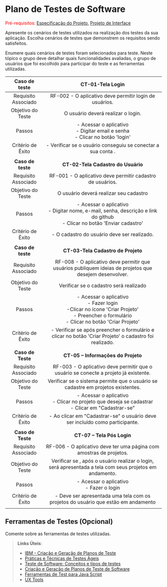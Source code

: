 # Plano de Testes de Software

<span style="color:red">Pré-requisitos: <a href="2-Especificação do Projeto.md"> Especificação do Projeto</a></span>, <a href="3-Projeto de Interface.md"> Projeto de Interface</a>

Apresente os cenários de testes utilizados na realização dos testes da sua aplicação. Escolha cenários de testes que demonstrem os requisitos sendo satisfeitos.

Enumere quais cenários de testes foram selecionados para teste. Neste tópico o grupo deve detalhar quais funcionalidades avaliadas, o grupo de usuários que foi escolhido para participar do teste e as ferramentas utilizadas.

| **Caso de teste**   | **CT-01-Tela Login** |
|:---:	|:---:	|
|Requisito Associado |  RF-002 - O aplicativo deve permitir login de usuários. | 
| Objetivo do Teste 	| O usuário deverá realizar o login.|
| Passos 	| - Acessar o aplicativo <br> - Digitar email e senha <br> - Clicar no botão 'login' |  
|Critério de Êxito | - Verificar se o usuário conseguiu se conectar a sua conta  .|
|  |  |
| **Caso de teste**   | **CT-02-Tela Cadastro do Usuário** |
|Requisito Associado |  RF-001 - O aplicativo deve permitir cadastro de usuários. | 
| Objetivo do Teste 	| O usuário deverá realizar seu cadastro|
| Passos 	| - Acessar o aplicativo <br> - Digitar nome, e-mail, senha, descrição e link do github <br> - Clicar no botão 'Enviar cadastro' |  
|Critério de Êxito | - O cadastro do usuário deve ser realizado.|
|  |  |
| **Caso de teste**   | **CT-03-Tela Cadastro de Projeto** |
|Requisito Associado |  RF-008 - O aplicativo deve permitir que usuários publiquem ideias de projetos que desejem desenvolver. | 
| Objetivo do Teste 	| Verificar se o cadastro será realizado |
| Passos 	| - Acessar o aplicativo <br> - Fazer login <br> -Clicar no ícone 'Criar Projeto' <br> - Preencher o formulário  <br> - Clicar no botão 'Criar Projeto'|  
|Critério de Êxito | - Verificar se após preencher o formulário e clicar no botão 'Criar Projeto' o cadastro foi realizado.|
|  |  |
| **Caso de Teste**	| **CT-05 – Informações do Projeto**	|
|Requisito Associado | RF-003 - O aplicativo deve permitir que o usuário se conecte a projeto já existente.|
| Objetivo do Teste 	| Verificar se o sistema permite que o usuário se cadastre em projetos existentes. |
| Passos 	| - Acessar o aplicativo <br> - Clicar no projeto que deseja se cadastrar<br> - Clicar em "Cadastrar-se" <br> 
|Critério de Êxito | - Ao clicar em "Cadastrar-se" o usuário deve ser incluído como participante.  | 
|   |    | 
| **Caso de Teste**	| **CT-07 – Tela Pós Login**	|
|Requisito Associado | RF-006 - O aplicativo deve ter uma página com amostras de projetos.|
| Objetivo do Teste 	| Verificar se , após o usuário realizar o login, será apresentada a tela com seus projetos em andamento. |
| Passos 	| - Acessar o aplicativo <br> - Fazer o login<br> 
|Critério de Êxito | - Deve ser apresentada uma tela com os projetos do usuário que estão em andamento  | 
|   |    | 

 
## Ferramentas de Testes (Opcional)

Comente sobre as ferramentas de testes utilizadas.
 
> **Links Úteis**:
> - [IBM - Criação e Geração de Planos de Teste](https://www.ibm.com/developerworks/br/local/rational/criacao_geracao_planos_testes_software/index.html)
> - [Práticas e Técnicas de Testes Ágeis](http://assiste.serpro.gov.br/serproagil/Apresenta/slides.pdf)
> -  [Teste de Software: Conceitos e tipos de testes](https://blog.onedaytesting.com.br/teste-de-software/)
> - [Criação e Geração de Planos de Teste de Software](https://www.ibm.com/developerworks/br/local/rational/criacao_geracao_planos_testes_software/index.html)
> - [Ferramentas de Test para Java Script](https://geekflare.com/javascript-unit-testing/)
> - [UX Tools](https://uxdesign.cc/ux-user-research-and-user-testing-tools-2d339d379dc7)
